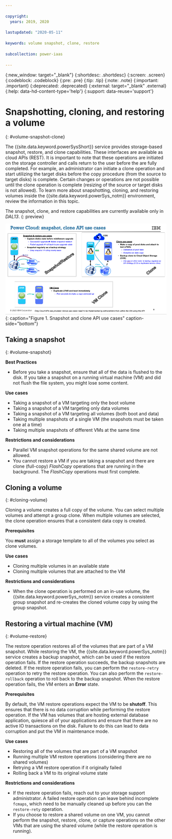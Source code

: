 ```yaml
---

copyright:
  years: 2019, 2020

lastupdated: "2020-05-11"

keywords: volume snapshot, clone, restore

subcollection: power-iaas

---
```


{:new_window: target="_blank"}
{:shortdesc: .shortdesc}
{:screen: .screen}
{:codeblock: .codeblock}
{:pre: .pre}
{:tip: .tip}
{:note: .note}
{:important: .important}
{:deprecated: .deprecated}
{:external: target="_blank" .external}
{:help: data-hd-content-type='help'}
{:support: data-reuse='support'}

# Snapshotting, cloning, and restoring a volume
{: #volume-snapshot-clone}

The {{site.data.keyword.powerSysShort}} service provides storage-based snapshot, restore, and clone capabilities. These interfaces are available as cloud APIs (REST). It is important to note that these operations are initiated on the storage controller and calls return to the user before the are fully completed. For example, an administrator can initiate a clone operation and start utilizing the target disks before the copy procedure (from the source to target disks) is complete. Certain changes or operations are not possible until the clone operation is complete (resizing of the source or target disks is not allowed). To learn more about snapshotting, cloning, and restoring volumes inside the {{site.data.keyword.powerSys_notm}} environment, review the information in this topic.

The snapshot, clone, and restore capabilities are currently available only in *DAL13*.
  {: preview}

![Snapshot and clone API use cases](./images/snapshot-clone-use-cases.png "Snapshot and clone API use cases"){: caption="Figure 1. Snapshot and clone API use cases" caption-side="bottom"}

## Taking a snapshot
{: #volume-snapshot}

**Best Practices**

- Before you take a snapshot, ensure that all of the data is flushed to the disk. If you take a snapshot on a running virtual machine (VM) and did not flush the file system, you might lose some content.

**Use cases**

- Taking a snapshot of a VM targeting only the boot volume
- Taking a snapshot of a VM targeting only data volumes
- Taking a snapshot of a VM targeting all volumes (both boot and data)
- Taking multiple snapshots of a single VM (the snapshots must be taken one at a time)
- Taking multiple snapshots of different VMs at the same time

**Restrictions and considerations**

- Parallel VM snapshot operations for the same shared volume are not allowed.
- You cannot restore a VM if you are taking a snapshot and there are clone (full-copy) *FlashCopy* operations that are running in the background. The *FlashCopy* operations must first complete.

## Cloning a volume
{: #cloning-volume}

Cloning a volume creates a full copy of the volume. You can select multiple volumes and attempt a group clone. When multiple volumes are selected, the clone operation ensures that a consistent data copy is created.

**Prerequisites**

You **must** assign a storage template to all of the volumes you select as clone volumes.

**Use cases**

- Cloning multiple volumes in an available state
- Cloning multiple volumes that are attached to the VM

**Restrictions and considerations**

- When the clone operation is performed on an in-use volume, the {{site.data.keyword.powerSys_notm}} service creates a consistent group snapshot and re-creates the cloned volume copy by using the group snapshot.

## Restoring a virtual machine (VM)
{: #volume-restore}

The restore operation restores all of the volumes that are part of a VM snapshot. While restoring the VM, the {{site.data.keyword.powerSys_notm}} service creates a backup snapshot, which can be used if the restore operation fails. If the restore operation succeeds, the backup snapshots are deleted. If the restore operation fails, you can perform the `restore-retry` operation to retry the restore operation. You can also perform the `restore-rollback` operation to roll back to the backup snapshot. When the restore operation fails, the VM enters an **Error** state.

**Prerequisites**

By default, the VM restore operations expect the VM to be **shutoff**. This ensures that there is no data corruption while performing the restore operation. If the VM has volumes that are hosting external database application, quiesce all of your applications and ensure that there are no active IO transactions on the disk. Failure to do this can lead to data corruption and put the VM in maintenance mode.

**Use cases**

- Restoring all of the volumes that are part of a VM snapshot
- Running multiple VM restore operations (considering there are no shared volumes)
- Retrying a VM restore operation if it originally failed
- Rolling back a VM to its original volume state

**Restrictions and considerations**

- If the restore operation fails, reach out to your storage support administrator. A failed restore operation can leave behind incomplete `fcmaps`, which need to be manually cleaned up before you can the `restore-rety` operation.
- If you choose to restore a shared volume on one VM, you cannot perform the snapshot, restore, clone, or capture operations on the other VMs that are using the shared volume (while the restore operation is running).
